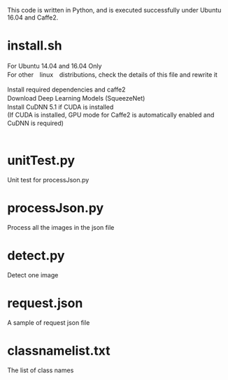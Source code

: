 This code is written in Python, and is executed successfully under Ubuntu 16.04 and Caffe2.

install.sh
===========
For Ubuntu 14.04 and 16.04 Only　　<br />
For other　linux　distributions, check the details of this file and rewrite it　　<br />
 
Install required dependencies and caffe2　　<br />
Download Deep Learning Models (SqueezeNet)　　<br />
Install CuDNN 5.1 if CUDA is installed 　<br />
(If CUDA is installed, GPU mode for Caffe2 is automatically enabled and CuDNN is required)　<br />　

unitTest.py
============
Unit test for processJson.py


processJson.py
============
Process all the images in the json file


detect.py
============
Detect one image

request.json
============
A sample of request json file


classnamelist.txt
============
The list of class names






